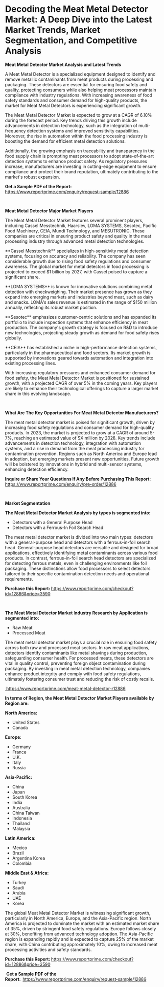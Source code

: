 <p><h1>Decoding the Meat Metal Detector Market: A Deep Dive into the Latest Market Trends, Market Segmentation, and Competitive Analysis</h1></p><p><strong>Meat Metal Detector Market Analysis and Latest Trends</strong></p>
<p><p>A Meat Metal Detector is a specialized equipment designed to identify and remove metallic contaminants from meat products during processing and packaging. These detectors are essential for ensuring food safety and quality, protecting consumers while also helping meat processors maintain compliance with industry regulations. With increasing awareness of food safety standards and consumer demand for high-quality products, the market for Meat Metal Detectors is experiencing significant growth.</p><p>The Meat Metal Detector Market is expected to grow at a CAGR of 6.10% during the forecast period. Key trends driving this growth include advancements in detection technology, such as the integration of multi-frequency detection systems and improved sensitivity capabilities. Moreover, the rise in automation within the food processing industry is boosting the demand for efficient metal detection solutions. </p><p>Additionally, the growing emphasis on traceability and transparency in the food supply chain is prompting meat processors to adopt state-of-the-art detection systems to enhance product safety. As regulatory pressures increase, manufacturers are investing in cutting-edge equipment to ensure compliance and protect their brand reputation, ultimately contributing to the market's robust expansion.</p></p>
<p><strong>Get a Sample PDF of the Report:&nbsp;</strong> <a href="https://www.reportprime.com/enquiry/request-sample/12886?utm_campaign=4519&utm_medium=2&utm_source=Github&utm_content=ia&utm_term=17052025&utm_id=meat-metal-detector">https://www.reportprime.com/enquiry/request-sample/12886</a></p>
<p>&nbsp;</p>
<p><strong>Meat Metal Detector Major Market Players</strong></p>
<p><p>The Meat Metal Detector Market features several prominent players, including Cassel Messtechnik, Haarslev, LOMA SYSTEMS, Sesotec, Pacific Food Machinery, CEIA, Mundi Technology, and MESUTRONIC. These companies are critical in ensuring product safety and quality in the meat processing industry through advanced metal detection technologies.</p><p>**Cassel Messtechnik** specializes in high-sensitivity metal detection systems, focusing on accuracy and reliability. The company has seen considerable growth due to rising food safety regulations and consumer awareness. The global market for metal detectors in food processing is projected to exceed $1 billion by 2027, with Cassel poised to capture a significant share.</p><p>**LOMA SYSTEMS** is known for innovative solutions combining metal detection with checkweighing. Their market presence has grown as they expand into emerging markets and industries beyond meat, such as dairy and snacks. LOMA's sales revenue is estimated in the range of $150 million annually, reflecting its robust market position.</p><p>**Sesotec** emphasizes customer-centric solutions and has expanded its portfolio to include inspection systems that enhance efficiency in meat production. The company's growth strategy is focused on R&D to introduce new technologies, projecting steady growth as demand for food safety rises globally.</p><p>**CEIA** has established a niche in high-performance detection systems, particularly in the pharmaceutical and food sectors. Its market growth is supported by innovations geared towards automation and integration into existing processing lines.</p><p>With increasing regulatory pressures and enhanced consumer demand for food safety, the Meat Metal Detector Market is positioned for sustained growth, with a projected CAGR of over 5% in the coming years. Key players are likely to enhance their technological offerings to capture a larger market share in this evolving landscape.</p></p>
<p>&nbsp;</p>
<p><strong>What Are The Key Opportunities For Meat Metal Detector Manufacturers?</strong></p>
<p><p>The meat metal detector market is poised for significant growth, driven by increasing food safety regulations and consumer demand for high-quality products. In 2023, the market is projected to grow at a CAGR of around 5-7%, reaching an estimated value of $X million by 2028. Key trends include advancements in detection technology, integration with automation systems, and a rise in demand from the meat processing industry for contamination prevention. Regions such as North America and Europe lead in adoption, but emerging markets present new opportunities. Future growth will be bolstered by innovations in hybrid and multi-sensor systems, enhancing detection efficiency.</p></p>
<p><strong>Inquire or Share Your Questions If Any Before Purchasing This Report:</strong> <a href="https://www.reportprime.com/enquiry/pre-order/12886?utm_campaign=4519&utm_medium=2&utm_source=Github&utm_content=ia&utm_term=17052025&utm_id=meat-metal-detector">https://www.reportprime.com/enquiry/pre-order/12886</a></p>
<p>&nbsp;</p>
<p><strong>Market Segmentation</strong></p>
<p><strong>The Meat Metal Detector Market Analysis by types is segmented into:</strong></p>
<p><ul><li>Detectors with a General Purpose Head</li><li>Detectors with a Ferrous-In Foil Search Head</li></ul></p>
<p><p>The meat metal detector market is divided into two main types: detectors with a general-purpose head and detectors with a ferrous-in-foil search head. General-purpose head detectors are versatile and designed for broad applications, effectively identifying metal contaminants across various food products. In contrast, ferrous-in-foil search head detectors are specialized for detecting ferrous metals, even in challenging environments like foil packaging. These distinctions allow food processors to select detectors tailored to their specific contamination detection needs and operational requirements.</p></p>
<p><strong>Purchase this Report:&nbsp;</strong><a href="https://www.reportprime.com/checkout?id=12886&price=3590&utm_campaign=4519&utm_medium=2&utm_source=Github&utm_content=ia&utm_term=17052025&utm_id=meat-metal-detector">https://www.reportprime.com/checkout?id=12886&price=3590</a></p>
<p>&nbsp;</p>
<p><strong>The Meat Metal Detector Market Industry Research by Application is segmented into:</strong></p>
<p><ul><li>Raw Meat</li><li>Processed Meat</li></ul></p>
<p><p>The meat metal detector market plays a crucial role in ensuring food safety across both raw and processed meat sectors. In raw meat applications, detectors identify contaminants like metal shavings during production, safeguarding consumer health. For processed meats, these detectors are vital in quality control, preventing foreign object contamination during packaging. By investing in meat metal detection technology, companies enhance product integrity and comply with food safety regulations, ultimately fostering consumer trust and reducing the risk of costly recalls.</p></p>
<p><a href="https://www.reportprime.com/meat-metal-detector-r12886?utm_campaign=4519&utm_medium=2&utm_source=Github&utm_content=ia&utm_term=17052025&utm_id=meat-metal-detector">&nbsp;https://www.reportprime.com/meat-metal-detector-r12886</a></p>
<p><strong>In terms of Region, the Meat Metal Detector Market Players available by Region are:</strong></p>
<p>
    <p> <strong> North America: </strong>
        <ul>
            <li>United States</li>
            <li>Canada</li>
        </ul>
        </p> 
    <p> <strong> Europe: </strong>
        <ul>
            <li>Germany</li>
            <li>France</li>
            <li>U.K.</li>
            <li>Italy</li>
            <li>Russia</li>
        </ul>
        </p> 
    <p> <strong> Asia-Pacific: </strong>
        <ul>
            <li>China</li>
            <li>Japan</li>
            <li>South Korea</li>
            <li>India</li>
            <li>Australia</li>
            <li>China Taiwan</li>
            <li>Indonesia</li>
            <li>Thailand</li>
            <li>Malaysia</li>
        </ul>
        </p> 
    <p> <strong> Latin America: </strong>
        <ul>
            <li>Mexico</li>
            <li>Brazil</li>
            <li>Argentina Korea</li>
            <li>Colombia</li>
        </ul>
        </p> 
    <p> <strong> Middle East & Africa: </strong>
        <ul>
            <li>Turkey</li>
            <li>Saudi</li>
            <li>Arabia</li>
            <li>UAE</li>
            <li>Korea</li>
        </ul>
    </p>
    </p>
<p><p>The global Meat Metal Detector Market is witnessing significant growth, particularly in North America, Europe, and the Asia-Pacific region. North America is projected to dominate the market with an estimated market share of 35%, driven by stringent food safety regulations. Europe follows closely at 30%, benefiting from advanced technology adoption. The Asia-Pacific region is expanding rapidly and is expected to capture 25% of the market share, with China contributing approximately 10%, owing to increased meat processing activities and safety standards.</p></p>
<p><strong>Purchase this Report: </strong><a href="https://www.reportprime.com/checkout?id=12886&price=3590&utm_campaign=4519&utm_medium=2&utm_source=Github&utm_content=ia&utm_term=17052025&utm_id=meat-metal-detector">https://www.reportprime.com/checkout?id=12886&price=3590</a></p>
<p>&nbsp;<strong>Get a Sample PDF of the Report:&nbsp;&nbsp;</strong><a href="https://www.reportprime.com/enquiry/request-sample/12886?utm_campaign=4519&utm_medium=2&utm_source=Github&utm_content=ia&utm_term=17052025&utm_id=meat-metal-detector">https://www.reportprime.com/enquiry/request-sample/12886</a></p>
<p><strong></strong></p>
<p><p></p><p></p><p></p></p>